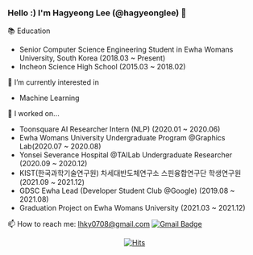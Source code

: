 ### Hello :) I'm Hagyeong Lee (@hagyeonglee) 👋

📚 Education
- Senior Computer Science Engineering Student in Ewha Womans University, South Korea (2018.03 ~ Present)
- Incheon Science High School (2015.03 ~ 2018.02)

🌱 I’m currently interested in
- Machine Learning 

🔭 I worked on...
- Toonsquare AI Researcher Intern (NLP) (2020.01 ~ 2020.06)
- Ewha Womans University Undergraduate Program @Graphics Lab(2020.07 ~ 2020.08)
- Yonsei Severance Hospital @TAILab Undergraduate Researcher (2020.09 ~ 2020.12)
- KIST(한국과학기술연구원) 차세대반도체연구소 스핀융합연구단 학생연구원 (2021.09 ~ 2021.12)
- GDSC Ewha Lead (Developer Student Club @Google) (2019.08 ~ 2021.08)
- Graduation Project on Ewha Womans University (2021.03 ~ 2021.12)

📫 How to reach me: lhky0708@gmail.com   [![Gmail Badge](https://img.shields.io/badge/Gmail-d14836?style=flat-square&logo=Gmail&logoColor=white&link=mailto:lhky0708@gmail.com)](mailto:lhky0708@gmail.com)

<!--
**hagyeonglee/hagyeonglee** is a ✨ _special_ ✨ repository because its `README.md` (this file) appears on your GitHub profile.

Here are some ideas to get you started:

- 🔭 I’m currently working on ...
- 🌱 I’m currently learning ...
- 👯 I’m looking to collaborate on ...
- 🤔 I’m looking for help with ...
- 💬 Ask me about ...
- 📫 How to reach me: ...
- 😄 Pronouns: ...
- ⚡ Fun fact: ...
👉 I’m currently working on
-->
<!-- &hide=stars,commits,prs,issues,contribs -->
<!--[![Anurag's github stats](https://github-readme-stats.vercel.app/api?username=Hagyeong&show_icons=true&count_private=true&theme=algolia)](https://github.com/anuraghazra/github-readme-stats)-->
<!--[![Top Langs](https://github-readme-stats.vercel.app/api/top-langs/?username=Hagyeong&layout=compact&theme=algolia&hide=javascript,html)](https://github.com/anuraghazra/github-readme-stats)-->

<!--
[![Tech Blog Badge](http://img.shields.io/badge/-Tech%20blog-black?style=flat-square&logo=github&link=https://zzsza.github.io/)](https://zzsza.github.io/)
	
  [![Linkedin Badge](https://img.shields.io/badge/-LinkedIn-blue?style=flat-square&logo=Linkedin&logoColor=white&link=https://www.linkedin.com/in/seong-yun-byeon-8183a8113/)](https://www.linkedin.com/in/seong-yun-byeon-8183a8113/)
	
  [![Youtube Badge](https://img.shields.io/badge/Youtube-ff0000?style=flat-square&logo=youtube&link=https://www.youtube.com/c/kyleschool)](https://www.youtube.com/c/kyleschool)
	
  [![Facebook Badge](https://img.shields.io/badge/facebook-1877f2?style=flat-square&logo=facebook&logoColor=white&link=https://www.facebook.com/zzsza)](https://www.facebook.com/zzsza)
	
	

-->

<div align=center>
	
  [![Hits](https://hits.seeyoufarm.com/api/count/incr/badge.svg?url=https%3A%2F%2Fgithub.com%2Fzzsza)](https://hits.seeyoufarm.com) 
	
</div>

